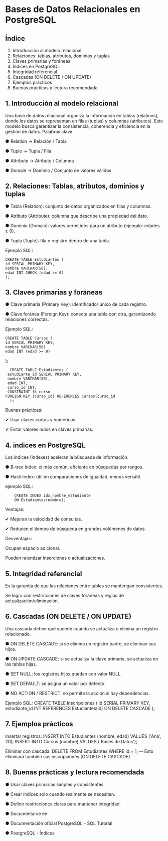 # Bases de Datos Relacionales en PostgreSQL
## Índice
1.	Introducción al modelo relacional
2.	Relaciones: tablas, atributos, dominios y tuplas
3.	Claves primarias y foráneas
4.	Índices en PostgreSQL
5.	Integridad referencial
6.	Cascadas (ON DELETE / ON UPDATE)
7.	Ejemplos prácticos
8.	Buenas prácticas y lectura recomendada
   
## 1. Introducción al modelo relacional

Una base de datos relacional organiza la información en tablas (relations), donde los datos se representan en filas (tuplas) y columnas (atributos).
 Este modelo busca garantizar la consistencia, coherencia y eficiencia en la gestión de datos.
Palabras clave:

●	Relation → Relación / Tabla

●	Tuple → Tupla / Fila

●	Attribute → Atributo / Columna

●	Domain → Dominio / Conjunto de valores válidos

## 2. Relaciones: Tablas, atributos, dominios y tuplas

●	Tabla (Relation): conjunto de datos organizados en filas y columnas.

●	Atributo (Attribute): columna que describe una propiedad del dato.

●	Dominio (Domain): valores permitidos para un atributo (ejemplo: edades ≥ 0).

●	Tupla (Tuple): fila o registro dentro de una tabla.

Ejemplo SQL:

    CREATE TABLE Estudiantes (
    id SERIAL PRIMARY KEY,
    nombre VARCHAR(50),
    edad INT CHECK (edad >= 0)
    );

## 3. Claves primarias y foráneas
●	Clave primaria (Primary Key): identificador único de cada registro.

●	Clave foránea (Foreign Key): conecta una tabla con otra, garantizando relaciones correctas.

  
  Ejemplo SQL:

    CREATE TABLE Cursos (
    id SERIAL PRIMARY KEY,
    nombre VARCHAR(50)
    edad INT (edad >= 0)
);

      CREATE TABLE Estudiantes (
     estudiante_id SERIAL PRIMARY KEY,
     nombre VARCHAR(50),
     edad INT,
     curso_id INT,
     CONSTRAINT fk_curso
    FOREIGN KEY (curso_id) REFERENCES Cursos(curso_id
      );



Buenas prácticas:

 ✔ Usar claves cortas y numéricas.
 
 ✔ Evitar valores nulos en claves primarias.

 ## 4. indices en PostgreSQL
 Los índices (Indexes) aceleran la búsqueda de información.
 
●	B-tree Index: el más común, eficiente en búsquedas por rangos.

●	Hash Index: útil en comparaciones de igualdad, menos versátil.

ejemplo SQL:

        CREATE INDEX idx_nombre_estudiante
        ON Estudiantes(nombre);
      
Ventajas:

 ✔ Mejoran la velocidad de consultas.
 
 ✔ Reducen el tiempo de búsqueda en grandes volúmenes de datos.
 
Desventajas:

  Ocupan espacio adicional.
 
  Pueden ralentizar inserciones o actualizaciones.
 

## 5. Integridad referencial

Es la garantía de que las relaciones entre tablas se mantengan consistentes.

Se logra con restricciones de claves foráneas y reglas de actualización/eliminación.

## 6. Cascadas (ON DELETE / ON UPDATE)

Una cascada define qué sucede cuando se actualiza o elimina un registro relacionado.

●	ON DELETE CASCADE: si se elimina un registro padre, se eliminan sus hijos.

●	ON UPDATE CASCADE: si se actualiza la clave primaria, se actualiza en las tablas hijas.

●	SET NULL: los registros hijos quedan con valor NULL.

●	SET DEFAULT: se asigna un valor por defecto.

●	NO ACTION / RESTRICT: no permite la acción si hay dependencias.

Ejemplo SQL:
    CREATE TABLE Inscripciones (
    id SERIAL PRIMARY KEY,
    estudiante_id INT REFERENCES Estudiantes(id) ON DELETE CASCADE
    );

## 7. Ejemplos prácticos
Insertar registros:
    INSERT INTO Estudiantes (nombre, edad) VALUES ('Ana', 20);
    INSERT INTO Cursos (nombre) VALUES ('Bases de Datos');

Eliminar con cascada:
    DELETE FROM Estudiantes WHERE id = 1;
-- Esto eliminará también sus inscripciones (ON DELETE CASCADE)

## 8. Buenas prácticas y lectura recomendada

●	Usar claves primarias simples y consistentes.

●	Crear índices solo cuando realmente se necesiten.

●	Definir restricciones claras para mantener integridad.

●	Documentarse en:

●	Documentación oficial PostgreSQL - SQL Tutorial

●	PostgreSQL - Índices





